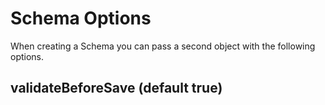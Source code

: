 # Schema Options

When creating a Schema you can pass a second object with the following options.

## validateBeforeSave (default true)

